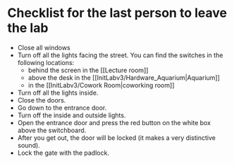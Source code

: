 Checklist for the last person to leave the lab
==============================================

* Close all windows
* Turn off all the lights facing the street. You can find the switches in the following locations:
	* behind the screen in the [[Lecture room]]
	* above the desk in the [[InitLabv3/Hardware_Aquarium|Aquarium]]
	* in the [[InitLabv3/Cowork Room|coworking room]]
* Turn off all the lights inside.
* Close the doors.
* Go down to the entrance door.
* Turn off the inside and outside lights.
* Open the entrance door and press the red button on the white box above the switchboard.
* After you get out, the door will be locked (it makes a very distinctive sound).
* Lock the gate with the padlock.

